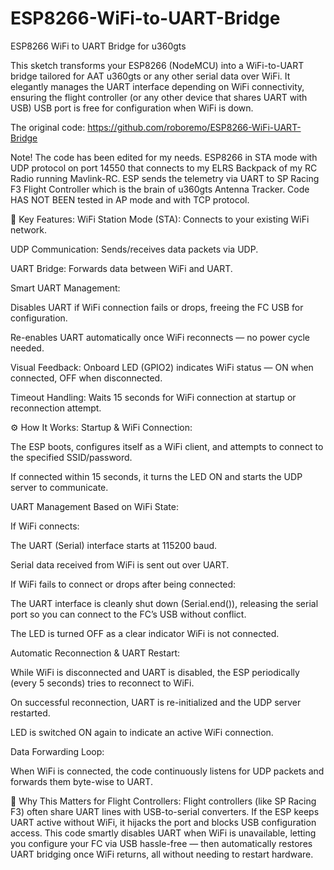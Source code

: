 # ESP8266-WiFi-to-UART-Bridge
ESP8266 WiFi to UART Bridge for u360gts

This sketch transforms your ESP8266 (NodeMCU) into a WiFi-to-UART bridge tailored for AAT u360gts or any other serial data over WiFi. It elegantly manages the UART interface depending on WiFi connectivity, ensuring the flight controller (or any other device that shares UART with USB) USB port is free for configuration when WiFi is down.

The original code: https://github.com/roboremo/ESP8266-WiFi-UART-Bridge

Note! The code has been edited for my needs. ESP8266 in STA mode with UDP protocol on port 14550 that connects to my ELRS Backpack of my RC Radio running Mavlink-RC. ESP sends the telemetry via UART to SP Racing F3 Flight Controller which is the brain of u360gts Antenna Tracker. 
Code HAS NOT BEEN tested in AP mode and with TCP protocol. 


🎯 Key Features:
WiFi Station Mode (STA): Connects to your existing WiFi network.

UDP Communication: Sends/receives data packets via UDP.

UART Bridge: Forwards data between WiFi and UART.

Smart UART Management:

Disables UART if WiFi connection fails or drops, freeing the FC USB for configuration.

Re-enables UART automatically once WiFi reconnects — no power cycle needed.

Visual Feedback: Onboard LED (GPIO2) indicates WiFi status — ON when connected, OFF when disconnected.

Timeout Handling: Waits 15 seconds for WiFi connection at startup or reconnection attempt.

⚙️ How It Works:
Startup & WiFi Connection:

The ESP boots, configures itself as a WiFi client, and attempts to connect to the specified SSID/password.

If connected within 15 seconds, it turns the LED ON and starts the UDP server to communicate.

UART Management Based on WiFi State:

If WiFi connects:

The UART (Serial) interface starts at 115200 baud.

Serial data received from WiFi is sent out over UART.

If WiFi fails to connect or drops after being connected:

The UART interface is cleanly shut down (Serial.end()), releasing the serial port so you can connect to the FC’s USB without conflict.

The LED is turned OFF as a clear indicator WiFi is not connected.

Automatic Reconnection & UART Restart:

While WiFi is disconnected and UART is disabled, the ESP periodically (every 5 seconds) tries to reconnect to WiFi.

On successful reconnection, UART is re-initialized and the UDP server restarted.

LED is switched ON again to indicate an active WiFi connection.

Data Forwarding Loop:

When WiFi is connected, the code continuously listens for UDP packets and forwards them byte-wise to UART.

🧩 Why This Matters for Flight Controllers:
Flight controllers (like SP Racing F3) often share UART lines with USB-to-serial converters. If the ESP keeps UART active without WiFi, it hijacks the port and blocks USB configuration access. This code smartly disables UART when WiFi is unavailable, letting you configure your FC via USB hassle-free — then automatically restores UART bridging once WiFi returns, all without needing to restart hardware.

